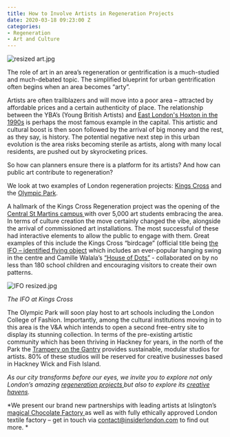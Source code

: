 ```yaml
---
title: How to Involve Artists in Regeneration Projects
date: 2020-03-18 09:23:00 Z
categories:
- Regeneration
- Art and Culture
---
```


![resized art.jpg](/uploads/resized%20art.jpg)

The role of art in an area’s regeneration or gentrification is a much-studied and much-debated topic. The simplified blueprint for urban gentrification often begins when an area becomes “arty”. 

Artists are often trailblazers and will move into a poor area – attracted by affordable prices and a certain authenticity of place. The relationship between the YBA’s (Young British Artists) and [East London's Hoxton in the 1990s](https://www.theguardian.com/cities/2018/mar/14/hoxton-square-london-shoreditch-aviva-gentrification-yba-damien-hirst) is perhaps the most famous example in the capital. This artistic and cultural boost is then soon followed by the arrival of big money and the rest, as they say, is history. The potential negative next step in this urban evolution is the area risks becoming sterile as artists, along with many local residents, are pushed out by skyrocketing prices. 

So how can planners ensure there is a platform for its artists? And how can public art contribute to regeneration?

We look at two examples of London regeneration projects: [Kings Cross](https://www.insiderlondon.com/london/educational-tours/kings-cross-regeneration/) and the [Olympic Park](https://www.insiderlondon.com/london/educational-tours/kings-cross-regeneration/#olympic-park-regeneration-tour). 

A hallmark of the Kings Cross Regeneration project was the opening of the [Central St Martins campus ](https://www.kingscross.co.uk/central-saint-martins) with over 5,000 art students embracing the area. In terms of culture creation the move certainly changed the vibe, alongside the arrival of commissioned art installations. The most successful of these had interactive elements to allow the public to engage with them. Great examples of this include the Kings Cross “birdcage” (official title being [the IFO – identified flying object](https://www.kingscross.co.uk/ifo) which includes an ever-popular hanging swing in the centre and Camille Walala’s [“House of Dots”](http://https://www.kingscross.co.uk/event/house-of-dots) - collaborated on by no less than 180 school children and encouraging visitors to create their own patterns. 


![IFO resized.jpg](/uploads/IFO%20resized.jpg)

*The IFO at Kings Cross*


The Olympic Park will soon play host to art schools including the London College of Fashion. Importantly, among the cultural institutions moving in to this area is the V&A which intends to open a second free-entry site to display its stunning collection. In terms of the pre-existing artistic community which has been thriving in Hackney for years, in the north of the Park the [Trampery on the Gantry](https://thetrampery.com/workspaces/on-the-gantry/) provides sustainable, modular studios for artists. 80% of these studios will be reserved for creative businesses based in Hackney Wick and Fish Island.


*As our city transforms before our eyes, we invite you to explore not only London’s amazing [regeneration projects ](https://www.insiderlondon.com/london/educational-tours/kings-cross-regeneration/) but also to explore its [creative havens](https://www.insiderlondon.com/london/educational-tours/street-art-tour-london/).*

*We present our brand new partnerships with leading artists at Islington’s [magical Chocolate Factory  ](https://www.chocolatefactoryn16.com/) as well as with fully ethically approved London textile factory – get in touch via [contact@insiderlondon.com](mailto:contact@insiderlondon.com) to find out more. *
